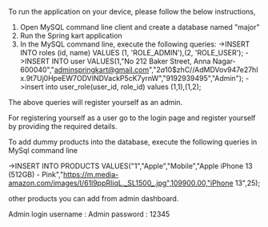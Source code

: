To run the application on your device, please follow the below instructions,

1. Open MySQL command line client and create a database named "major"
2. Run the Spring kart application
3. In the MySQL command line, execute the following queries:
    ->INSERT INTO roles (id, name) VALUES (1, 'ROLE_ADMIN'),(2, 'ROLE_USER');
    ->INSERT INTO user VALUES(1,"No 212 Baker Street, Anna Nagar-600040","adminspringkart@gmail.com","$2a$10$zhC//AdMDVov947e27hlx.9t7Uj0HpeEW7ODVINDVackP5cK7yrnW","9192939495","Admin");
    ->insert into user_role(user_id, role_id) values (1,1),(1,2);
    
  The above queries will register yourself as an admin.
  
  For registering yourself as a user go to the login page and register yourself by providing the required details.
  
  To add dummy products into the database, execute the following queries in MySql command line
  
  ->INSERT INTO PRODUCTS VALUES("1","Apple","Mobile","Apple iPhone 13 (512GB) - Pink","https://m.media-amazon.com/images/I/61l9ppRIiqL._SL1500_.jpg",109900.00,"iPhone 13",25);
  
  other products you can add from admin dashboard.
  
  Admin login username : Admin
  password : 12345
